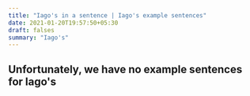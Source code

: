 ```yaml
---
title: "Iago's in a sentence | Iago's example sentences"
date: 2021-01-20T19:57:50+05:30
draft: falses
summary: "Iago's"
---
```

## Unfortunately, we have no example sentences for Iago's                 
